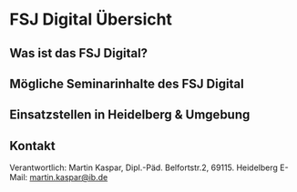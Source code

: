 # FSJ Digital Übersicht
## **Was ist das FSJ Digital?**
## **Mögliche Seminarinhalte des FSJ Digital**
## **Einsatzstellen in Heidelberg & Umgebung**
## **Kontakt**
Verantwortlich: Martin Kaspar, Dipl.-Päd. Belfortstr.2, 69115. Heidelberg
E-Mail: martin.kaspar@ib.de
